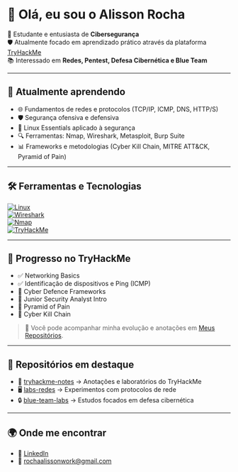 # 👋 Olá, eu sou o Alisson Rocha  

🔐 Estudante e entusiasta de **Cibersegurança**  
🛡️ Atualmente focado em aprendizado prático através da plataforma [TryHackMe](https://tryhackme.com)  
📚 Interessado em **Redes, Pentest, Defesa Cibernética e Blue Team**  

---

## 🚀 Atualmente aprendendo
- 🌐 Fundamentos de redes e protocolos (TCP/IP, ICMP, DNS, HTTP/S)  
- 🛡️ Segurança ofensiva e defensiva  
- 🐧 Linux Essentials aplicado à segurança  
- 🔍 Ferramentas: Nmap, Wireshark, Metasploit, Burp Suite  
- 📊 Frameworks e metodologias (Cyber Kill Chain, MITRE ATT&CK, Pyramid of Pain)  

---

## 🛠️ Ferramentas e Tecnologias
[![Linux](https://img.shields.io/badge/Linux-FCC624?style=for-the-badge&logo=linux&logoColor=black)]()  
[![Wireshark](https://img.shields.io/badge/Wireshark-1679A7?style=for-the-badge&logo=wireshark&logoColor=white)]()  
[![Nmap](https://img.shields.io/badge/Nmap-2C2C2C?style=for-the-badge&logo=gnu-bash&logoColor=white)]()  
[![TryHackMe](https://img.shields.io/badge/TryHackMe-2C2C2C?style=for-the-badge&logo=tryhackme&logoColor=red)]()  

---

## 🚩 Progresso no TryHackMe
- ✅ Networking Basics  
- ✅ Identificação de dispositivos e Ping (ICMP)  
- 🔄 Cyber Defence Frameworks  
- 🔄 Junior Security Analyst Intro  
- 🔄 Pyramid of Pain  
- 🔄 Cyber Kill Chain  

> 📌 Você pode acompanhar minha evolução e anotações em [Meus Repositórios](https://github.com/alissonsec?tab=repositories).  

---

## 📂 Repositórios em destaque
- 📘 [tryhackme-notes](https://github.com/alissonsec/tryhackme-notes) → Anotações e laboratórios do TryHackMe  
- 🖥️ [labs-redes](https://github.com/alissonsec/labs-redes) → Experimentos com protocolos de rede  
- 🔒 [blue-team-labs](https://github.com/alissonsec/blue-team-labs) → Estudos focados em defesa cibernética  

---

## 🌍 Onde me encontrar
- 💼 [LinkedIn](https://www.linkedin.com/in/alisson-rocha-1044b5371)  
- 📧 rochaalissonwork@gmail.com  
